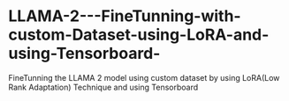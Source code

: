 # LLAMA-2---FineTunning-with-custom-Dataset-using-LoRA-and-using-Tensorboard-
FineTunning the LLAMA 2 model using custom dataset by using LoRA(Low Rank Adaptation) Technique and using Tensorboard 
